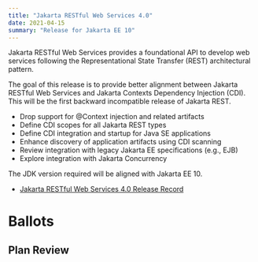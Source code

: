 ```yaml
---
title: "Jakarta RESTful Web Services 4.0"
date: 2021-04-15
summary: "Release for Jakarta EE 10"
---
```

Jakarta RESTful Web Services provides a foundational API to develop web services following the Representational
State Transfer (REST) architectural pattern.

The goal of this release is to provide better alignment between Jakarta RESTful Web Services and 
Jakarta Contexts Dependency Injection (CDI). This will be the first backward incompatible release of 
Jakarta REST.  

* Drop support for @Context injection and related artifacts
* Define CDI scopes for all Jakarta REST types
* Define CDI integration and startup for Java SE applications
* Enhance discovery of application artifacts using CDI scanning 
* Review integration with legacy Jakarta EE specifications (e.g., EJB)
* Explore integration with Jakarta Concurrency 

The JDK version required will be aligned with Jakarta EE 10.

* [Jakarta RESTful Web Services 4.0 Release Record](https://projects.eclipse.org/projects/ee4j.jaxrs/releases/4.0.0)

# Ballots

## Plan Review
<!--
The Specification Committee Ballot concluded successfully on 2021-xx-xx with the following results.

| Representative                                 | Representative for: | Vote |
|------------------------------------------------|---------------------|------|
| Kenji Kazumura                                 | Fujitsu             |      |
| Dan Bandera, Kevin Sutter                      | IBM                 |      |
| Ed Bratt, Dmitry Kornilov                      | Oracle              |      |
| Andrew Pielage, Matt Gill                      | Payara              |      |
| Scott Stark, Mark Little                       | Red Hat             |      |
| David Blevins, Jean-Louis Monteiro             | Tomitribe           |      |
| Ivar Grimstad                                  | EE4J PMC            |      |
| Marcelo Ancelmo, Martijn Verburg               | Participant Members |      |
| Werner Keil                                    | Committer Members   |      |
| Scott (Congquan) Wang                          | Enterprise Members  |      |
|                                                | Total               |      |

The ballot was run in the [jakarta.ee-spec mailing list]()
-->
